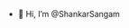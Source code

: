 - 👋 Hi, I’m @ShankarSangam



<!---
ShankarSangam/ShankarSangam is a ✨ special ✨ repository because its `README.md` (this file) appears on your GitHub profile.
You can click the Preview link to take a look at your changes.
--->
